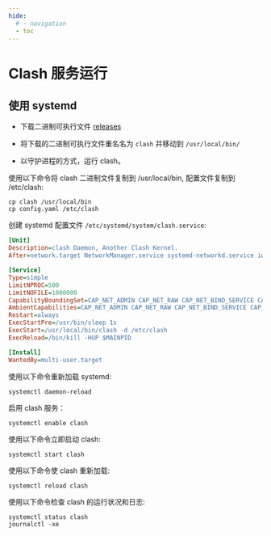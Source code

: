 ```yaml
---
hide:
  # - navigation
  - toc
---
```


# Clash 服务运行

## 使用 systemd

- 下载二进制可执行文件 [releases](https://github.com/MerlinKodo/clash-rev/releases)

- 将下载的二进制可执行文件重名名为 `clash` 并移动到 `/usr/local/bin/`

- 以守护进程的方式，运行 clash。

使用以下命令将 clash 二进制文件复制到 /usr/local/bin, 配置文件复制到 /etc/clash:

```shell
cp clash /usr/local/bin
cp config.yaml /etc/clash
```

创建 systemd 配置文件 `/etc/systemd/system/clash.service`:

```ini
[Unit]
Description=clash Daemon, Another Clash Kernel.
After=network.target NetworkManager.service systemd-networkd.service iwd.service

[Service]
Type=simple
LimitNPROC=500
LimitNOFILE=1000000
CapabilityBoundingSet=CAP_NET_ADMIN CAP_NET_RAW CAP_NET_BIND_SERVICE CAP_SYS_TIME
AmbientCapabilities=CAP_NET_ADMIN CAP_NET_RAW CAP_NET_BIND_SERVICE CAP_SYS_TIME
Restart=always
ExecStartPre=/usr/bin/sleep 1s
ExecStart=/usr/local/bin/clash -d /etc/clash
ExecReload=/bin/kill -HUP $MAINPID

[Install]
WantedBy=multi-user.target
```

使用以下命令重新加载 systemd:

```shell
systemctl daemon-reload
```

启用 clash 服务：

```shell
systemctl enable clash
```

使用以下命令立即启动 clash:

```shell
systemctl start clash
```

使用以下命令使 clash 重新加载:

```shell
systemctl reload clash
```

使用以下命令检查 clash 的运行状况和日志:

```shell
systemctl status clash
journalctl -xe
```
